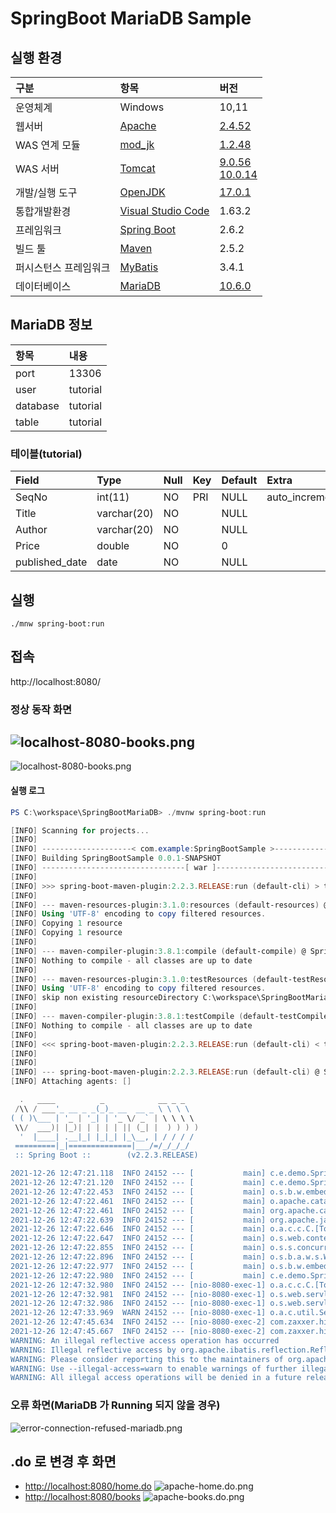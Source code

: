 ﻿# SpringBoot MariaDB Sample

## 실행 환경
| 구분 | 항목 | 버전 |
|:---|:---|:---|
| 운영체계 | Windows | 10,11 | 
| 웹서버 | [Apache](https://httpd.apache.org/) | [2.4.52](https://www.apachelounge.com/download/) | 
| WAS 연계 모듈 | [mod_jk](https://downloads.apache.org/tomcat/tomcat-connectors/jk/) | [1.2.48](https://www.apachelounge.com/download/VS16/modules/mod_jk-1.2.48-win64-VS16.zip) |  
| WAS 서버 | [Tomcat](https://tomcat.apache.org/) | [9.0.56](https://dlcdn.apache.org/tomcat/tomcat-9/v9.0.56/bin/apache-tomcat-9.0.56.exe) </br> [10.0.14](https://dlcdn.apache.org/tomcat/tomcat-10/v10.0.14/bin/apache-tomcat-10.0.14.exe) |  
| 개발/실행 도구 | [OpenJDK](https://openjdk.java.net/)| [17.0.1](https://jdk.java.net/17/) |  
| 통합개발환경 | [Visual Studio Code](https://code.visualstudio.com/) | 1.63.2 |   
| 프레임워크 | [Spring Boot](https://spring.io/projects/spring-boot) | 2.6.2 |  
| 빌드 툴 | [Maven](https://maven.apache.org/) | 2.5.2 | 
| 퍼시스턴스 프레임워크 | [MyBatis](https://mybatis.org/mybatis-3/ko/index.html) | 3.4.1 | 
| 데이터베이스 | [MariaDB](https://mariadb.org/)| [10.6.0](https://mariadb.org/download/?t=mariadb&p=mariadb&r=10.6.5&os=windows&cpu=x86_64&pkg=msi&m=yongbok) | 



## MariaDB 정보
| 항목 | 내용 |
|:---|:---|
| port | 13306 |  
| user | tutorial | 
| database | tutorial | 
| table | tutorial |

### 테이블(tutorial)
| Field | Type | Null | Key | Default | Extra  |
|:---|:---|:---|:---|:---|:---|
| SeqNo          | int(11)     | NO   | PRI | NULL | auto_increment |
| Title          | varchar(20) | NO   |     | NULL |                |
| Author         | varchar(20) | NO   |     | NULL |                |
| Price          | double      | NO   |     | 0    |                |
| published_date | date        | NO   |     | NULL |                |

## 실행
```
./mnw spring-boot:run  
```

## 접속
http://localhost:8080/

### 정상 동작 화면
![localhost-8080-books.png](./img/localhost-8080-index.png)  
---   
![localhost-8080-books.png](./img/localhost-8080-books.png)  

#### 실행 로그
```powershell
PS C:\workspace\SpringBootMariaDB> ./mvnw spring-boot:run

[INFO] Scanning for projects...
[INFO] 
[INFO] --------------------< com.example:SpringBootSample >--------------------
[INFO] Building SpringBootSample 0.0.1-SNAPSHOT
[INFO] --------------------------------[ war ]---------------------------------
[INFO] 
[INFO] >>> spring-boot-maven-plugin:2.2.3.RELEASE:run (default-cli) > test-compile @ SpringBootSample >>>
[INFO] 
[INFO] --- maven-resources-plugin:3.1.0:resources (default-resources) @ SpringBootSample ---
[INFO] Using 'UTF-8' encoding to copy filtered resources.
[INFO] Copying 1 resource
[INFO] Copying 1 resource
[INFO]
[INFO] --- maven-compiler-plugin:3.8.1:compile (default-compile) @ SpringBootSample ---
[INFO] Nothing to compile - all classes are up to date
[INFO]
[INFO] --- maven-resources-plugin:3.1.0:testResources (default-testResources) @ SpringBootSample ---
[INFO] Using 'UTF-8' encoding to copy filtered resources.
[INFO] skip non existing resourceDirectory C:\workspace\SpringBootMariaDB\src\test\resources
[INFO]
[INFO] --- maven-compiler-plugin:3.8.1:testCompile (default-testCompile) @ SpringBootSample ---
[INFO] Nothing to compile - all classes are up to date
[INFO]
[INFO] <<< spring-boot-maven-plugin:2.2.3.RELEASE:run (default-cli) < test-compile @ SpringBootSample <<<
[INFO]
[INFO]
[INFO] --- spring-boot-maven-plugin:2.2.3.RELEASE:run (default-cli) @ SpringBootSample ---
[INFO] Attaching agents: []

  .   ____          _            __ _ _
 /\\ / ___'_ __ _ _(_)_ __  __ _ \ \ \ \
( ( )\___ | '_ | '_| | '_ \/ _` | \ \ \ \
 \\/  ___)| |_)| | | | | || (_| |  ) ) ) )
  '  |____| .__|_| |_|_| |_\__, | / / / /
 =========|_|==============|___/=/_/_/_/
 :: Spring Boot ::        (v2.2.3.RELEASE)

2021-12-26 12:47:21.118  INFO 24152 --- [           main] c.e.demo.SpringBootSampleApplication     : Starting SpringBootSampleApplication on DESKTOP-QR555PR with PID 24152 (C:\workspace\SpringBootMariaDB\target\classes started by taeey in C:\workspace\SpringBootMariaDB)
2021-12-26 12:47:21.120  INFO 24152 --- [           main] c.e.demo.SpringBootSampleApplication     : No active profile set, falling back to default profiles: default
2021-12-26 12:47:22.453  INFO 24152 --- [           main] o.s.b.w.embedded.tomcat.TomcatWebServer  : Tomcat initialized with port(s): 8080 (http)
2021-12-26 12:47:22.461  INFO 24152 --- [           main] o.apache.catalina.core.StandardService   : Starting service [Tomcat]
2021-12-26 12:47:22.461  INFO 24152 --- [           main] org.apache.catalina.core.StandardEngine  : Starting Servlet engine: [Apache Tomcat/9.0.30]
2021-12-26 12:47:22.639  INFO 24152 --- [           main] org.apache.jasper.servlet.TldScanner     : At least one JAR was scanned for TLDs yet contained no TLDs. Enable debug logging for this logger for a complete list of JARs that were scanned but no TLDs were found in them. Skipping unneeded JARs during scanning can improve startup time and JSP compilation time.
2021-12-26 12:47:22.646  INFO 24152 --- [           main] o.a.c.c.C.[Tomcat].[localhost].[/]       : Initializing Spring embedded WebApplicationContext
2021-12-26 12:47:22.647  INFO 24152 --- [           main] o.s.web.context.ContextLoader            : Root WebApplicationContext: initialization completed in 1502 ms
2021-12-26 12:47:22.855  INFO 24152 --- [           main] o.s.s.concurrent.ThreadPoolTaskExecutor  : Initializing ExecutorService 'applicationTaskExecutor'
2021-12-26 12:47:22.896  INFO 24152 --- [           main] o.s.b.a.w.s.WelcomePageHandlerMapping    : Adding welcome page template: index
2021-12-26 12:47:22.977  INFO 24152 --- [           main] o.s.b.w.embedded.tomcat.TomcatWebServer  : Tomcat started on port(s): 8080 (http) with context path ''
2021-12-26 12:47:22.980  INFO 24152 --- [           main] c.e.demo.SpringBootSampleApplication     : Started SpringBootSampleApplication in 2.093 seconds (JVM running for 2.356)
2021-12-26 12:47:32.980  INFO 24152 --- [nio-8080-exec-1] o.a.c.c.C.[Tomcat].[localhost].[/]       : Initializing Spring DispatcherServlet 'dispatcherServlet'
2021-12-26 12:47:32.981  INFO 24152 --- [nio-8080-exec-1] o.s.web.servlet.DispatcherServlet        : Initializing Servlet 'dispatcherServlet'
2021-12-26 12:47:32.986  INFO 24152 --- [nio-8080-exec-1] o.s.web.servlet.DispatcherServlet        : Completed initialization in 4 ms
2021-12-26 12:47:33.969  WARN 24152 --- [nio-8080-exec-1] o.a.c.util.SessionIdGeneratorBase        : Creation of SecureRandom instance for session ID generation using [SHA1PRNG] took [701] milliseconds.
2021-12-26 12:47:45.634  INFO 24152 --- [nio-8080-exec-2] com.zaxxer.hikari.HikariDataSource       : HikariPool-1 - Starting...
2021-12-26 12:47:45.667  INFO 24152 --- [nio-8080-exec-2] com.zaxxer.hikari.HikariDataSource       : HikariPool-1 - Start completed.
WARNING: An illegal reflective access operation has occurred
WARNING: Illegal reflective access by org.apache.ibatis.reflection.Reflector (file:/C:/Users/taeey/.m2/repository/org/mybatis/mybatis/3.4.1/mybatis-3.4.1.jar) to method java.lang.Object.finalize()
WARNING: Please consider reporting this to the maintainers of org.apache.ibatis.reflection.Reflector
WARNING: Use --illegal-access=warn to enable warnings of further illegal reflective access operations
WARNING: All illegal access operations will be denied in a future release
```

### 오류 화면(MariaDB 가 Running 되지 않을 경우)
![error-connection-refused-mariadb.png](./img/error-connection-refused-mariadb.png)  

## .do 로 변경 후 화면
- [http://localhost:8080/home.do](http://localhost:8080/home.do)
  ![apache-home.do.png](./img/apache-home.do.png)
- [http://localhost:8080/books](http://localhost:8080/books.do)
  ![apache-books.do.png](./img/apache-books.do.png)

